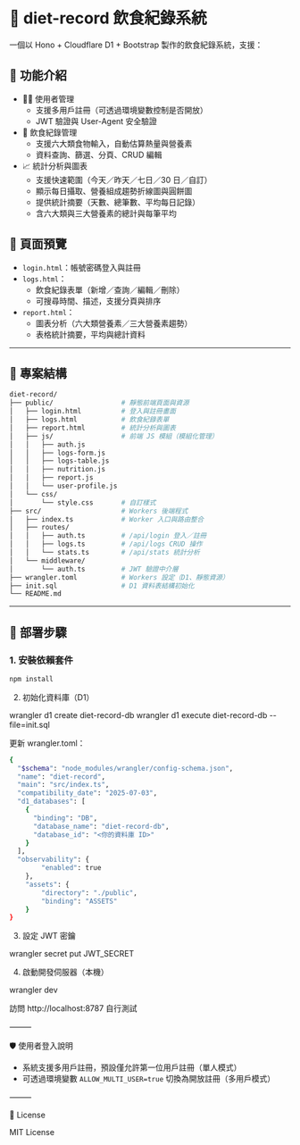 # 🥗 diet-record 飲食紀錄系統

一個以 Hono + Cloudflare D1 + Bootstrap 製作的飲食紀錄系統，支援：

## 🔧 功能介紹

- 🧑‍💼 使用者管理
  - 支援多用戶註冊（可透過環境變數控制是否開放）
  - JWT 驗證與 User-Agent 安全驗證
- 🥗 飲食紀錄管理
  - 支援六大類食物輸入，自動估算熱量與營養素
  - 資料查詢、篩選、分頁、CRUD 編輯
- 📈 統計分析與圖表
  - 支援快速範圍（今天／昨天／七日／30 日／自訂）
  - 顯示每日攝取、營養組成趨勢折線圖與圓餅圖
  - 提供統計摘要（天數、總筆數、平均每日記錄）
  - 含六大類與三大營養素的總計與每筆平均

## 📄 頁面預覽

- `login.html`：帳號密碼登入與註冊
- `logs.html`：
  - 飲食紀錄表單（新增／查詢／編輯／刪除）
  - 可搜尋時間、描述，支援分頁與排序
- `report.html`：
  - 圖表分析（六大類營養素／三大營養素趨勢）
  - 表格統計摘要，平均與總計資料

---

## 📁 專案結構

```bash
diet-record/
├── public/                 # 靜態前端頁面與資源
│   ├── login.html          # 登入與註冊畫面
│   ├── logs.html           # 飲食紀錄表單
│   ├── report.html         # 統計分析與圖表
│   ├── js/                 # 前端 JS 模組（模組化管理）
│   │   ├── auth.js
│   │   ├── logs-form.js
│   │   ├── logs-table.js
│   │   ├── nutrition.js
│   │   ├── report.js
│   │   └── user-profile.js
│   └── css/
│       └── style.css       # 自訂樣式
├── src/                    # Workers 後端程式
│   ├── index.ts            # Worker 入口與路由整合
│   ├── routes/
│   │   ├── auth.ts         # /api/login 登入／註冊
│   │   ├── logs.ts         # /api/logs CRUD 操作
│   │   └── stats.ts        # /api/stats 統計分析
│   └── middleware/
│       └── auth.ts         # JWT 驗證中介層
├── wrangler.toml           # Workers 設定（D1、靜態資源）
├── init.sql                # D1 資料表結構初始化
└── README.md
```

---

## 🚀 部署步驟

### 1. 安裝依賴套件

```bash
npm install
```

2. 初始化資料庫（D1）

wrangler d1 create diet-record-db
wrangler d1 execute diet-record-db --file=init.sql

更新 wrangler.toml：

```bash
{
  "$schema": "node_modules/wrangler/config-schema.json",
  "name": "diet-record",
  "main": "src/index.ts",
  "compatibility_date": "2025-07-03",
  "d1_databases": [
    {
      "binding": "DB",
      "database_name": "diet-record-db",
      "database_id": "<你的資料庫 ID>"
    }
  ],
  "observability": {
		"enabled": true
	},
	"assets": {
		"directory": "./public",
		"binding": "ASSETS"
	}
}
```

3. 設定 JWT 密鑰

wrangler secret put JWT_SECRET

4. 啟動開發伺服器（本機）

wrangler dev

訪問 http://localhost:8787 自行測試

⸻

🛡 使用者登入說明

- 系統支援多用戶註冊，預設僅允許第一位用戶註冊（單人模式）
- 可透過環境變數 `ALLOW_MULTI_USER=true` 切換為開放註冊（多用戶模式）

⸻

📜 License

MIT License
